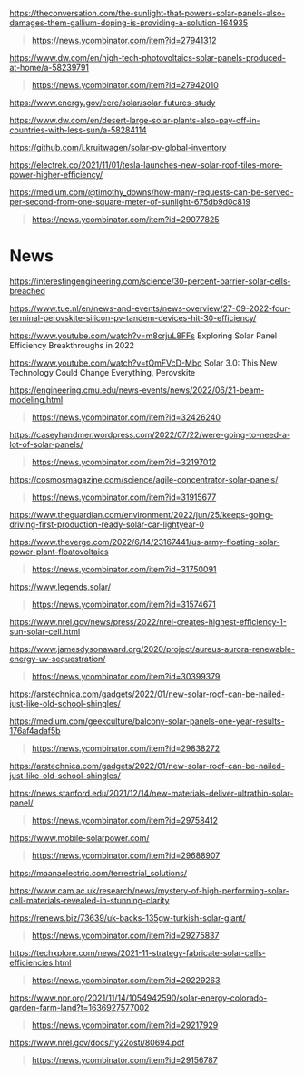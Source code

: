 https://theconversation.com/the-sunlight-that-powers-solar-panels-also-damages-them-gallium-doping-is-providing-a-solution-164935
> https://news.ycombinator.com/item?id=27941312

https://www.dw.com/en/high-tech-photovoltaics-solar-panels-produced-at-home/a-58239791
> https://news.ycombinator.com/item?id=27942010

https://www.energy.gov/eere/solar/solar-futures-study

https://www.dw.com/en/desert-large-solar-plants-also-pay-off-in-countries-with-less-sun/a-58284114

https://github.com/Lkruitwagen/solar-pv-global-inventory

https://electrek.co/2021/11/01/tesla-launches-new-solar-roof-tiles-more-power-higher-efficiency/

https://medium.com/@timothy_downs/how-many-requests-can-be-served-per-second-from-one-square-meter-of-sunlight-675db9d0c819
> https://news.ycombinator.com/item?id=29077825

# News
https://interestingengineering.com/science/30-percent-barrier-solar-cells-breached

https://www.tue.nl/en/news-and-events/news-overview/27-09-2022-four-terminal-perovskite-silicon-pv-tandem-devices-hit-30-efficiency/

https://www.youtube.com/watch?v=m8crjuL8FFs Exploring Solar Panel Efficiency Breakthroughs in 2022

https://www.youtube.com/watch?v=tQmFVcD-Mbo Solar 3.0: This New Technology Could Change Everything, Perovskite

https://engineering.cmu.edu/news-events/news/2022/06/21-beam-modeling.html
> https://news.ycombinator.com/item?id=32426240

https://caseyhandmer.wordpress.com/2022/07/22/were-going-to-need-a-lot-of-solar-panels/
> https://news.ycombinator.com/item?id=32197012

https://cosmosmagazine.com/science/agile-concentrator-solar-panels/
> https://news.ycombinator.com/item?id=31915677

https://www.theguardian.com/environment/2022/jun/25/keeps-going-driving-first-production-ready-solar-car-lightyear-0

https://www.theverge.com/2022/6/14/23167441/us-army-floating-solar-power-plant-floatovoltaics
> https://news.ycombinator.com/item?id=31750091

https://www.legends.solar/
> https://news.ycombinator.com/item?id=31574671

https://www.nrel.gov/news/press/2022/nrel-creates-highest-efficiency-1-sun-solar-cell.html

https://www.jamesdysonaward.org/2020/project/aureus-aurora-renewable-energy-uv-sequestration/
> https://news.ycombinator.com/item?id=30399379

https://arstechnica.com/gadgets/2022/01/new-solar-roof-can-be-nailed-just-like-old-school-shingles/

https://medium.com/geekculture/balcony-solar-panels-one-year-results-176af4adaf5b
> https://news.ycombinator.com/item?id=29838272

https://arstechnica.com/gadgets/2022/01/new-solar-roof-can-be-nailed-just-like-old-school-shingles/

https://news.stanford.edu/2021/12/14/new-materials-deliver-ultrathin-solar-panel/
> https://news.ycombinator.com/item?id=29758412

https://www.mobile-solarpower.com/
> https://news.ycombinator.com/item?id=29688907

https://maanaelectric.com/terrestrial_solutions/

https://www.cam.ac.uk/research/news/mystery-of-high-performing-solar-cell-materials-revealed-in-stunning-clarity

https://renews.biz/73639/uk-backs-135gw-turkish-solar-giant/
> https://news.ycombinator.com/item?id=29275837

https://techxplore.com/news/2021-11-strategy-fabricate-solar-cells-efficiencies.html
> https://news.ycombinator.com/item?id=29229263

https://www.npr.org/2021/11/14/1054942590/solar-energy-colorado-garden-farm-land?t=1636927577002
> https://news.ycombinator.com/item?id=29217929

https://www.nrel.gov/docs/fy22osti/80694.pdf
> https://news.ycombinator.com/item?id=29156787
